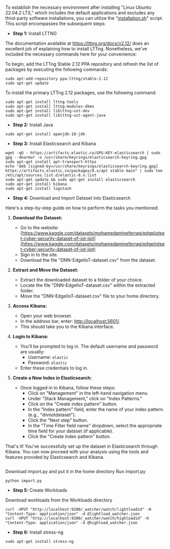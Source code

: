 To establish the necessary environment after installing "Linux Ubuntu 22.04.2 LTS," which includes the default applications and excludes any third-party software installations, you can utilize the "[installation.sh](https://github.com/mnoferestibrocku/dataset-repo/tree/main/Installation/installation.sh)" script.
This script encompasses the subsequent steps:

- **Step 1:** Install LTTNG
  
The documentation available at https://lttng.org/docs/v2.12/ does an excellent job of explaining how to install LTTng. Nonetheless, we've included the necessary commands here for your convenience:

To begin, add the LTTng Stable 2.12 PPA repository and refresh the list of packages by executing the following commands:
```
sudo apt-add-repository ppa:lttng/stable-2.12
sudo apt-get update
```
To install the primary LTTng 2.12 packages, use the following command:
```
sudo apt-get install lttng-tools
sudo apt-get install lttng-modules-dkms
sudo apt-get install liblttng-ust-dev
sudo apt-get install liblttng-ust-agent-java
```

- **Step 2:** Install Java

```
sudo apt-get install openjdk-18-jdk
```

- **Step 3:** Install Elasticsearch and Kibana
  
```
wget -qO - https://artifacts.elastic.co/GPG-KEY-elasticsearch | sudo gpg --dearmor -o /usr/share/keyrings/elasticsearch-keyring.gpg
sudo apt-get install apt-transport-https
echo "deb [signed-by=/usr/share/keyrings/elasticsearch-keyring.gpg] https://artifacts.elastic.co/packages/8.x/apt stable main" | sudo tee /etc/apt/sources.list.d/elastic-8.x.list
sudo apt-get update && sudo apt-get install elasticsearch
sudo apt-get install kibana
sudo apt-get install logstash
```

- **Step 4:** Download and Import Dataset into Elasticsearch

Here's a step-by-step guide on how to perform the tasks you mentioned:

1. **Download the Dataset:**
   - Go to the website: [https://www.kaggle.com/datasets/mohamedamineferrag/edgeiiotset-cyber-security-dataset-of-iot-iiot](https://www.kaggle.com/datasets/mohamedamineferrag/edgeiiotset-cyber-security-dataset-of-iot-iiot)
   - Sign in to the site.
   - Download the file "DNN-EdgeIIoT-dataset.csv" from the dataset.

2. **Extract and Move the Dataset:**
   - Extract the downloaded dataset to a folder of your choice.
   - Locate the file "DNN-EdgeIIoT-dataset.csv" within the extracted folder.
   - Move the "DNN-EdgeIIoT-dataset.csv" file to your home directory.

3. **Access Kibana:**
   - Open your web browser.
   - In the address bar, enter: [http://localhost:5601/](http://localhost:5601/).
   - This should take you to the Kibana interface.

4. **Login to Kibana:**
   - You'll be prompted to log in. The default username and password are usually:
     - Username: `elastic`
     - Password: `elastic`
   - Enter these credentials to log in.

5. **Create a New Index in Elasticsearch:**
   - Once logged in to Kibana, follow these steps:
     - Click on "Management" in the left-hand navigation menu.
     - Under "Stack Management," click on "Index Patterns."
     - Click on the "Create index pattern" button.
     - In the "Index pattern" field, enter the name of your index pattern.(e.g., "dnniotdataset").
     - Click the "Next step" button.
     - In the "Time Filter field name" dropdown, select the appropriate time field for your dataset (if applicable).
     - Click the "Create index pattern" button.

That's it! You've successfully set up the dataset in Elasticsearch through Kibana. You can now proceed with your analysis using the tools and features provided by Elasticsearch and Kibana.
```

```
Download import.py and put it in the home directory
Run import.py
```
python import.py
```

- **Step 5:** Create Workloads

Download workloads from the Workloads directory
```
curl -XPUT "http://localhost:9200/_watcher/watch/lightloadid" -H "Content-Type: application/json" -d @lightload_watcher.json
curl -XPUT "http://localhost:9200/_watcher/watch/highloadid" -H "Content-Type: application/json" -d @highload_watcher.json
```

- **Step 6:** Install stress-ng

```
sudo apt-get install stress-ng
```
